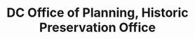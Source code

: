 ---
layout: repo
title: "DC Office of Planning, Historic Preservation Office"
id: 24042
permalink: repos/24042/
---